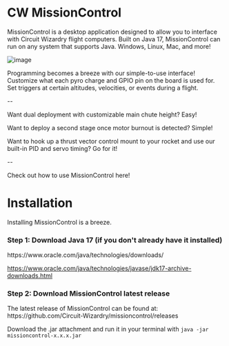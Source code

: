 <h1>CW MissionControl</h1>

MissionControl is a desktop application designed to allow you to interface with Circuit Wizardry flight computers. Built on Java 17, MissionControl can run on any system that supports Java. Windows, Linux, Mac, and more!

![image](https://github.com/Circuit-Wizardry/missioncontrol/assets/80921641/97a23815-7fce-4611-8208-b76a53c170c6)

Programming becomes a breeze with our simple-to-use interface! Customize what each pyro charge and GPIO pin on the board is used for. Set triggers at certain altitudes, velocities, or events during a flight.

--

Want dual deployment with customizable main chute height? Easy!

Want to deploy a second stage once motor burnout is detected? Simple!

Want to hook up a thrust vector control mount to your rocket and use our built-in PID and servo timing? Go for it!

--

Check out how to use MissionControl here!

<h1>Installation</h1>

Installing MissionControl is a breeze.

<h3>Step 1: Download Java 17 (if you don't already have it installed)</h3>
https://www.oracle.com/java/technologies/downloads/

https://www.oracle.com/java/technologies/javase/jdk17-archive-downloads.html

<h3>Step 2: Download MissionControl latest release</h3>
The latest release of MissionControl can be found at: https://github.com/Circuit-Wizardry/missioncontrol/releases

Download the .jar attachment and run it in your terminal with `java -jar missioncontrol-x.x.x.jar`

